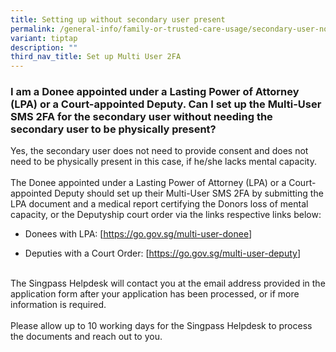 ```yaml
---
title: Setting up without secondary user present
permalink: /general-info/family-or-trusted-care-usage/secondary-user-not-present/
variant: tiptap
description: ""
third_nav_title: Set up Multi User 2FA
---
```

<h3>I am a Donee appointed under a Lasting Power of Attorney (LPA) or a Court-appointed Deputy. Can I set up the Multi-User SMS 2FA for the secondary user without needing the secondary user to be physically present?</h3>
<p>Yes, the secondary user does not need to provide consent and does not
need to be physically present in this case, if he/she lacks mental capacity.
<br>
<br>The Donee appointed under a Lasting Power of Attorney (LPA) or a Court-appointed
Deputy should set up their Multi-User SMS 2FA by submitting the LPA document
and a medical report certifying the Donors loss of mental capacity, or
the Deputyship court order via the links respective links below:
<br>
</p>
<ul data-tight="true" class="tight">
<li>
<p>Donees with LPA: [<a href="https://go.gov.sg/multi-user-donee" rel="noopener noreferrer nofollow" target="_blank"><u>https://go.gov.sg/multi-user-donee</u></a>]</p>
</li>
<li>
<p>Deputies with a Court Order: [<a href="https://go.gov.sg/multi-user-donee" rel="noopener noreferrer nofollow" target="_blank"><u>https://go.gov.sg/multi-user-deputy</u></a>]</p>
</li>
</ul>
<p>
<br>The Singpass Helpdesk will contact you at the email address provided in
the application form after your application has been processed, or if more
information is required.
<br>
<br>Please allow up to 10 working days for the Singpass Helpdesk to process
the documents and reach out to you.</p>